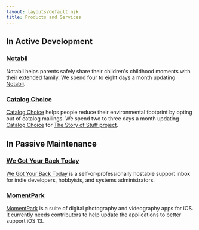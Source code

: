 ```yaml
---
layout: layouts/default.njk
title: Products and Services
---
```

## In Active Development

### [Notabli](https://www.notabli.com)

Notabli helps parents safely share their children's childhood moments with their extended family. We spend four to eight days a month updating [Notabli](https://www.notabli.com).

### [Catalog Choice](https://www.catalogchoice.org)

[Catalog Choice](https://www.catalochoice.org) helps people reduce their environmental footprint by opting out of catalog mailings. We spend two to three days a month updating [Catalog Choice](https://www.catalogchoice.org) for [The Story of Stuff project](https://storyofstuff.org/).

## In Passive Maintenance

### [We Got Your Back Today](https://www.wegotyourback.today)

[We Got Your Back Today](https://www.wegotyourback.today) is a self-or-professionally hostable support inbox for indie developers, hobbyists, and systems administrators.

### [MomentPark](https://www.momentpark.com)

[MomentPark](https://www.momentpark.com) is a suite of digital photography and videography apps for iOS. It currently needs contributors to help update the applications to better support iOS 13.
